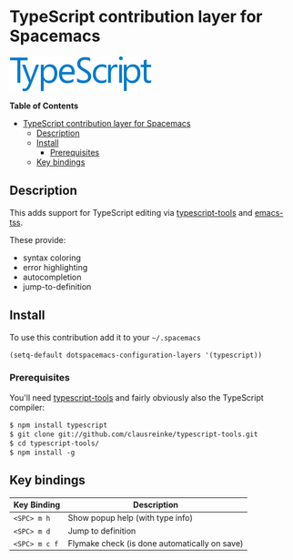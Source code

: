 # TypeScript contribution layer for Spacemacs

![logo](img/TypeScript.png)

<!-- markdown-toc start - Don't edit this section. Run M-x markdown-toc/generate-toc again -->
**Table of Contents**

- [TypeScript contribution layer for Spacemacs](#typescript-contribution-layer-for-spacemacs)
    - [Description](#description)
    - [Install](#install)
        - [Prerequisites](#prerequisites)
    - [Key bindings](#key-bindings)

<!-- markdown-toc end -->

## Description

This adds support for TypeScript editing via [typescript-tools](https://github.com/clausreinke/typescript-tools) and [emacs-tss](https://github.com/aki2o/emacs-tss).

These provide:
- syntax coloring
- error highlighting
- autocompletion
- jump-to-definition

## Install

To use this contribution add it to your `~/.spacemacs`

```elisp
(setq-default dotspacemacs-configuration-layers '(typescript))
```

### Prerequisites

You'll need [typescript-tools](https://github.com/clausreinke/typescript-tools) and fairly obviously also the TypeScript compiler:

```
$ npm install typescript
$ git clone git://github.com/clausreinke/typescript-tools.git
$ cd typescript-tools/
$ npm install -g
```

## Key bindings

Key Binding   | Description
--------------|------------------------------------------------------------
`<SPC> m h`   | Show popup help (with type info)
`<SPC> m d`   | Jump to definition
`<SPC> m c f` | Flymake check (is done automatically on save)
